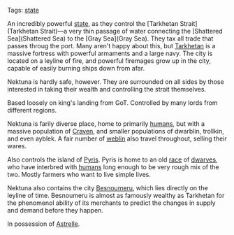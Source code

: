 Tags: [state](States)

An incredibly powerful [state](States), as they control the [Tarkhetan Strait](Tarkhetan Strait)—a very thin passage of water connecting the [Shattered Sea](Shattered Sea) to the [Gray Sea](Gray Sea). They tax all trade that passes throug the port. Many aren't happy about this, but [Tarkhetan](Tarkhetan) is a massive fortress with powerful armaments and a large navy. The city is located on a leyline of fire, and powerful firemages grow up in the city, capable of easily burning ships down from afar.

Nektuna is hardly safe, however. They are surrounded on all sides by those interested in taking their wealth and controlling the strait themselves. 

Based loosely on king's landing from GoT. Controlled by many lords from different regions.

Nektuna is farily diverse place, home to primarily [humans](Humans), but with a massive population of [Craven](Craven), and smaller populations of dwarblin, trollkin, and even ayblek. A fair number of [weblin](Weblin) also travel throughout, selling their wares.

Also controls the island of [Pyris](Pyris). Pyris is home to an old [race](Races) of [dwarves](Dwarves), who have interbred with [humans](Humans) long enough to be very rough mix of the two. Mostly farmers who want to live simple lives. 

Nektuna also contains the city [Besnoumeru](Besnoumeru), which lies directly on the leyline of time. Besnoumeru is almost as famously wealthy as Tarkhetan for the phenomenol ability of its merchants to predict the changes in supply and demand before they happen.

In possession of [Astrelle](Astrelle).
